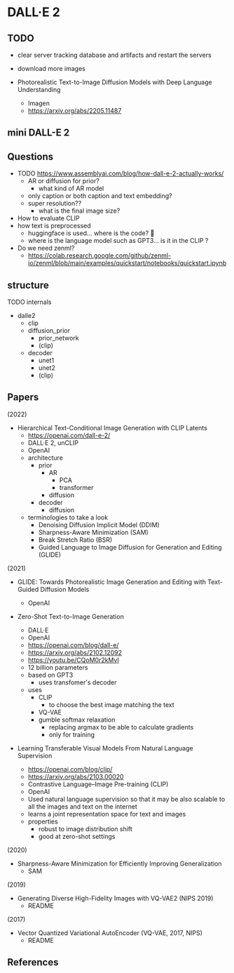 # DALL·E 2

## TODO

- clear server tracking database and artifacts and restart the servers
- download more images

- Photorealistic Text-to-Image Diffusion Models with Deep Language Understanding
  - Imagen
  - https://arxiv.org/abs/2205.11487

## mini DALL-E 2

## Questions


- TODO https://www.assemblyai.com/blog/how-dall-e-2-actually-works/
  - AR or diffusion for prior?
    - what kind of AR model
  - only caption or both caption and text embedding?
  - super resolution??
    - what is the final image size?
- How to evaluate CLIP
- how text is preprocessed
  - huggingface is used... where is the code? 🤔
  - where is the language model such as GPT3... is it in the CLIP ?
- Do we need zenml?
  - https://colab.research.google.com/github/zenml-io/zenml/blob/main/examples/quickstart/notebooks/quickstart.ipynb

## structure

TODO internals

- dalle2
  - clip
  - diffusion_prior
    - prior_network
    - (clip)
  - decoder
    - unet1
    - unet2
    - (clip)

## Papers

(2022)

- Hierarchical Text-Conditional Image Generation with CLIP Latents
  - https://openai.com/dall-e-2/
  - DALL·E 2, unCLIP
  - OpenAI
  - architecture
    - prior
      - AR
        - PCA
        - transformer
      - diffusion
    - decoder
      - diffusion
  - terminologies to take a look
    - Denoising Diffusion Implicit Model (DDIM)
    - Sharpness-Aware Minimization (SAM)
    - Break Stretch Ratio (BSR)
    - Guided Language to Image Diffusion for Generation and Editing (GLIDE)

(2021)

- GLIDE: Towards Photorealistic Image Generation and Editing with Text-Guided Diffusion Models
  - OpenAI

- Zero-Shot Text-to-Image Generation
  - DALL·E
  - OpenAI
  - https://openai.com/blog/dall-e/
  - https://arxiv.org/abs/2102.12092
  - https://youtu.be/CQoM0r2kMvI
  - 12 billion parameters
  - based on GPT3
    - uses transfomer's decoder
  - uses
    - CLIP
      - to choose the best image matching the text
    - VQ-VAE
    - gumble softmax relaxation
      - replacing argmax to be able to calculate gradients
      - only for training

- Learning Transferable Visual Models From Natural Language Supervision
  - https://openai.com/blog/clip/
  - https://arxiv.org/abs/2103.00020
  - Contrastive Language–Image Pre-training (CLIP)
  - OpenAI
  - Used natural language supervision so that it may be also scalable to all the images and text on the internet
  - learns a joint representation space for text and images
  - properties
    - robust to image distribution shift
    - good at zero-shot settings

(2020)

- Sharpness-Aware Minimization for Efficiently Improving Generalization
  - SAM

(2019)

- Generating Diverse High-Fidelity Images with VQ-VAE2 (NIPS 2019)
  - README

(2017)

- Vector Quantized Variational AutoEncoder (VQ-VAE, 2017, NIPS)
  - README


## References


